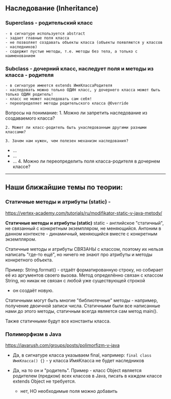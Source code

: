 ## Наследование (Inheritance)
### Superclass - родительский класс
    - в сигнатуре используется abstract
    - задает главные поля класса 
    - не позволяет создавать объекты класса (объекты появляются у классов - наследников)
    - содержит пустые методы, т.е. методы без тела, а только с наименованием 

### Subclass - дочерний класс, наследует поля и методы из класса - родителя 
    - в сигнатуре имеется extends ИмяКлассаРодителя
    - наследовать можно только ОДИН класс, у дочернего класса может быть только ОДИН родитель!
    - класс не может наследовать сам себя!
    - переопределяет методы родительского класса @Override











    
Вопросы на понимание:
    1. Можно ли запретить наследование из создаваемого класса?

    2. Может ли класс-родитель быть унаследованным другими разными классами?

    3. Зачем нам нужен, чем полезен механизм наследования?
  - ...
  - ...
  - ...
    4. Можно ли переопределить поля класса-родителя в дочернем классе? 

________________________________________________________

## Наши ближайшие темы по теории:
### Статичные методы и атрибуты (static) -
https://vertex-academy.com/tutorials/ru/modifikator-static-v-java-metody/ 

**Статичные методы и атрибуты (static)**
static - английское "статичный", не связанный с конкретным экземпляром, не меняющийся. Антоним в данном контексте - 
динамичный, меняющийся вместе с конкретным экземпляром.

Статичные методы и атрибуты СВЯЗАНЫ с классом, поэтому их нельзя написать "где-то ещё", 
но ничего не знают про атрибуты и методы конкретного объекта.

Пример: String.format() - отдаёт форматированную строку, но собирает её из аргументов своего вызова.
Метод определённо связан с классом String, но никак не связан с любой уже существующей строкой 
- он создаёт новую.

Статичными могут быть многие "библиотечные" методы - например, получение двоичной записи числа. 
Статичными были все написанные нами до этого методы, статичным всегда является сам метод main().

Также статичными будут все константы класса.

### Полиморфизм в Java
https://javarush.com/groups/posts/polimorfizm-v-java 





- Да, в сигнатуре класса указываем final, например:
  `final class ИмяКласса() {}` - у класса ИмяКласса не будет наследников

- Да, на то он и "родитель". Пример - класс Object является родителем (предком) всех классов в Java,
  писать в каждом классе extends Object не требуется.

  - нет, НО необходимые поля можно добавить